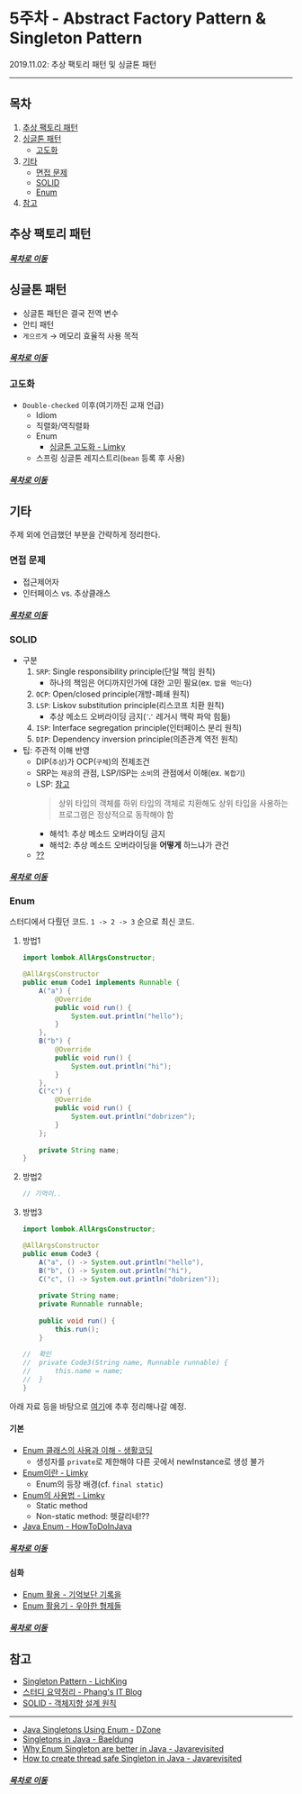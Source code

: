 5주차 - Abstract Factory Pattern & Singleton Pattern
=======
2019.11.02: 추상 팩토리 패턴 및 싱글톤 패턴  
- - - -
## 목차
1. [추상 팩토리 패턴](#추상-팩토리-패턴)
2. [싱글톤 패턴](#싱글톤-패턴)
	* [고도화](#고도화)
3. [기타](#기타)
	* [면접 문제](#면접-문제)
	* [SOLID](#SOLID)
	* [Enum](#Enum)
4. [참고](#참고)
	
## 추상 팩토리 패턴


##### [목차로 이동](#목차)

## 싱글톤 패턴
* 싱글톤 패턴은 결국 전역 변수
* 안티 패턴
* `게으르게` → 메모리 효율적 사용 목적

##### [목차로 이동](#목차)

### 고도화
* `Double-checked` 이후(여기까진 교재 언급)
	* Idiom
	* 직렬화/역직렬화
	* Enum
		* [싱글톤 고도화 - Limky](https://limkydev.tistory.com/67)
	* 스프링 싱글톤 레지스트리(`bean` 등록 후 사용)

##### [목차로 이동](#목차)

## 기타
주제 외에 언급했던 부분을 간략하게 정리한다.

### 면접 문제
* 접근제어자
* 인터페이스 vs. 추상클래스

##### [목차로 이동](#목차)

### SOLID
* 구분
	1. `SRP`: Single responsibility principle(단일 책임 원칙)
		* 하나의 책임은 어디까지인가에 대한 고민 필요(ex. `밥을 먹는다`)
	2. `OCP`: Open/closed principle(개방-폐쇄 원칙)
	3. `LSP`: Liskov substitution principle(리스코프 치환 원칙)
		* 추상 메소드 오버라이딩 금지(∵ 레거시 맥락 파악 힘듦)
	4. `ISP`: Interface segregation principle(인터페이스 분리 원칙)
	5. `DIP`: Dependency inversion principle(의존관계 역전 원칙)
* 팁: 주관적 이해 반영
	* DIP(`추상`)가 OCP(`구체`)의 전제조건
	* SRP는 `제공`의 관점, LSP/ISP는 `소비`의 관점에서 이해(ex. `복합기`)
	* LSP: [참고](http://wonwoo.ml/index.php/post/1780)  
		> 상위 타입의 객체를 하위 타입의 객체로 치환해도 상위 타입을 사용하는 프로그램은 정상적으로 동작해야 함
		* 해석1: 추상 메소드 오버라이딩 금지
		* 해석2: 추상 메소드 오버라이딩을 **어떻게** 하느냐가 관건
	* [??](https://github.com/nara1030/portfolio/blob/master/docs/lecture_list/code_spitz/s83_object1/object1_ch10.md)
	
##### [목차로 이동](#목차)

### Enum
스터디에서 다뤘던 코드. `1 -> 2 -> 3` 순으로 최신 코드.

1. 방법1  
	```java
	import lombok.AllArgsConstructor;
	
	@AllArgsConstructor
	public enum Code1 implements Runnable {
		A("a") {
			@Override
			public void run() {
				System.out.println("hello");
			}
		},
		B("b") {
			@Override
			public void run() {
				System.out.println("hi");
			}
		},
		C("c") {
			@Override
			public void run() {
				System.out.println("dobrizen");
			}
		};
		
		private String name;
	}
	```
2. 방법2  
	```java
	// 기억이..
	```
3. 방법3  
	```java
	import lombok.AllArgsConstructor;
	
	@AllArgsConstructor
	public enum Code3 {
		A("a", () -> System.out.println("hello"),
		B("b", () -> System.out.println("hi"),
		C("c", () -> System.out.println("dobrizen"));
		
		private String name;
		private Runnable runnable;
		
		public void run() {
			this.run();
		}
		
	//	확인
	//	private Code3(String name, Runnable runnable) {
	//		this.name = name;
	//	}
	}
	```

아래 자료 등을 바탕으로 [여기](https://github.com/nara1030/ThisIsJava/blob/master/docs/etc/java_enum.md)에 추후 정리해나갈 예정.

#### 기본
* [Enum 클래스의 사용과 이해 - 생활코딩](https://www.opentutorials.org/module/1226/8025)
	* 생성자를 `private`로 제한해야 다른 곳에서 newInstance로 생성 불가
* [Enum이란 - Limky](https://limkydev.tistory.com/50)
	* Enum의 등장 배경(cf. `final static`)
* [Enum의 사용법 - Limky](https://limkydev.tistory.com/66)
	* Static method
	* Non-static method: 헷갈리네!??
* [Java Enum - HowToDoInJava](https://howtodoinjava.com/java/enum/enum-tutorial/)

##### [목차로 이동](#목차)
	
#### 심화
* [Enum 활용 - 기억보단 기록을](https://jojoldu.tistory.com/122)
* [Enum 활용기 - 우아한 형제들](http://woowabros.github.io/tools/2017/07/10/java-enum-uses.html)
	
##### [목차로 이동](#목차)

## 참고
* [Singleton Pattern - LichKing](https://multifrontgarden.tistory.com/260?category=471239)
* [스터디 요약정리 - Phang's IT Blog](https://jihyehwang09.github.io/2019/11/03/design-pattern-singleton/)
* [SOLID - 객체지향 설계 원칙](https://ko.wikipedia.org/wiki/SOLID_(%EA%B0%9D%EC%B2%B4_%EC%A7%80%ED%96%A5_%EC%84%A4%EA%B3%84))
- - -
* [Java Singletons Using Enum - DZone](https://dzone.com/articles/java-singletons-using-enum)
* [Singletons in Java - Baeldung](https://www.baeldung.com/java-singleton)
* [Why Enum Singleton are better in Java - Javarevisited](https://javarevisited.blogspot.com/2012/07/why-enum-singleton-are-better-in-java.html)
* [How to create thread safe Singleton in Java - Javarevisited](https://javarevisited.blogspot.com/2012/12/how-to-create-thread-safe-singleton-in-java-example.html)

##### [목차로 이동](#목차)